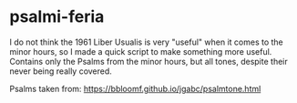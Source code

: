 # psalmi-feria

I do not think the 1961 Liber Usualis is very "useful" when it comes to the minor hours,
so I made a quick script to make something more useful. Contains only the Psalms from
the minor hours, but all tones, despite their never being really covered.

Psalms taken from: https://bbloomf.github.io/jgabc/psalmtone.html
